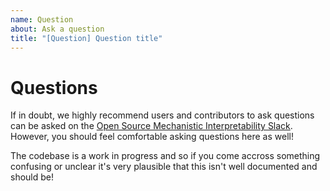 ```yaml
---
name: Question
about: Ask a question
title: "[Question] Question title"
---
```



# Questions

If in doubt, we highly recommend users and contributors to ask questions can be asked on the [Open Source Mechanistic Interpretability Slack](https://join.slack.com/t/opensourcemechanistic/shared_invite/zt-1qosyh8g3-9bF3gamhLNJiqCL_QqLFrA). However, you should feel comfortable asking questions here as well!

The codebase is a work in progress and so if you come accross something confusing or unclear it's very plausible that this isn't well documented and should be!
